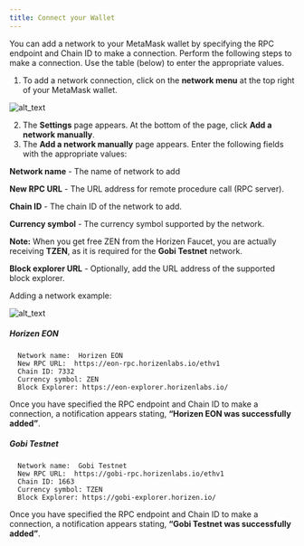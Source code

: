 ```yaml
---
title: Connect your Wallet
---
```



You can add a network to your MetaMask wallet by specifying the RPC endpoint and Chain ID to make a connection. Perform the following steps to make a connection.  Use the table (below) to enter the appropriate values.



1. To add a network connection, click on the **network menu** at the top right of your MetaMask wallet.

        

![alt_text](/img/docs/get-started/metamask-networks-dd.png)



2. The **Settings** page appears. At the bottom of the page, click **Add a network manually**.
3. The **Add a network manually** page appears. Enter the following fields with the appropriate values:

  **Network name** - The name of network to add

  **New RPC URL** - The URL address for remote procedure call (RPC server).

  **Chain ID** - The chain ID of the network to add.

  **Currency  symbol** - The currency symbol supported by the network. 

  **Note:** When you get free ZEN from the Horizen Faucet, you are actually receiving **TZEN**, as it is required for the **Gobi Testnet** network.

  **Block explorer URL** - Optionally, add the URL address of the supported block explorer.


Adding a network example:



![alt_text](/img/docs/get-started/metamask-add-network2.png)

##### Horizen EON

      Network name:  Horizen EON
      New RPC URL:  https://eon-rpc.horizenlabs.io/ethv1
      Chain ID: 7332
      Currency symbol: ZEN
      Block Explorer: https://eon-explorer.horizenlabs.io/

Once you have specified the RPC endpoint and Chain ID to make a connection, a notification appears stating, **“Horizen EON was successfully added”**.

##### Gobi Testnet

      Network name:  Gobi Testnet
      New RPC URL:  https://gobi-rpc.horizenlabs.io/ethv1
      Chain ID: 1663 
      Currency symbol: TZEN
      Block Explorer: https://gobi-explorer.horizen.io/

Once you have specified the RPC endpoint and Chain ID to make a connection, a notification appears stating, **“Gobi Testnet was successfully added”**.



